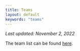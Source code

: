 ```yaml
---
title: Teams
layout: default
keywords: "teams"
---
```


_Last updated: November 2, 2022_

The team list can be found [here](docs/2023%20Team%20List%20%5BBlack%5D.pdf).
